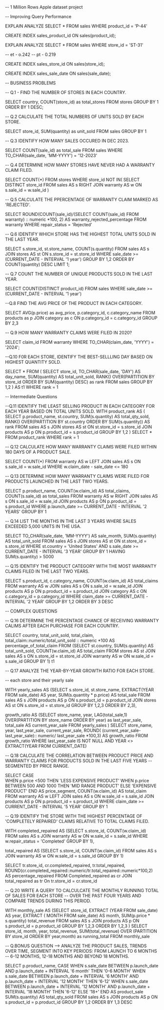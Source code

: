 -- 1 Million Rows Apple dataset project




-- Improving Query Performance

EXPLAIN ANALYZE
SELECT * FROM sales
WHERE product_id = 'P-44'

CREATE INDEX sales_product_id ON sales(product_id);

EXPLAIN ANALYZE
SELECT * FROM sales
WHERE store_id = 'ST-31'

-- et - o.242
-- pt - 0.219

CREATE INDEX sales_store_id ON sales(store_id);


CREATE INDEX sales_sale_date ON sales(sale_date);

-- BUSINESS PROBLEMS 

-- Q.1 - FIND THE NUMBER OF STORES IN EACH COUNTRY.

SELECT country, COUNT(store_id) as total_stores
FROM stores
GROUP BY 1
ORDER BY 1 DESC;

-- Q.2 CALCULATE THE TOTAL NUMBERS OF UNITS SOLD BY EACH STORE.

SELECT  store_id, SUM(quantity) as unit_sold
FROM sales
GROUP BY 1

-- Q.3 IDENTIFY HOW MANY SALES OCCURED IN DEC 2023.

SELECT 
COUNT(sale_id) as total_sale
FROM sales
WHERE TO_CHAR(sale_date, 'MM-YYYY') = '12-2023'

-- Q.4 DETERMINE HOW MANY STORES HAVE NEVER HAD A WARRANTY CLAIM FILED.

SELECT COUNT(*) FROM stores
WHERE store_id NOT IN(
					SELECT DISTINCT store_id
					FROM sales AS s
					RIGHT JOIN warranty AS w
					ON s.sale_id = w.sale_id
					)

-- Q.5 CALCULATE THE PPERCENTAGE OF WARRANTY CLAIM MARKED AS 'REJECTED'.	


SELECT
ROUND(COUNT(sale_id)/(SELECT COUNT(sale_id) FROM warranty) :: numeric
*100, 2)
AS warranty_rejected_percentage
FROM warranty
WHERE repair_status = 'Rejected'


-- Q.6 IDENTIFY WHICH STORE HAS THE HIGHEST TOTAL UNITS SOLD IN THE LAST YEAR.

SELECT s.store_id, st.store_name, COUNT(s.quantity)
FROM sales AS s
JOIN  stores AS st
ON s.store_id = st.store_id
WHERE sale_date >= (CURRENT_DATE - INTERVAL '1 year')
GROUP BY 1,2
ORDER BY COUNT(quantity) DESC
LIMIT 1;  

-- Q.7 COUNT THE NUMBER OF UNIQUE PRODUCTS SOLD IN THE LAST YEAR.

SELECT 
COUNT(DISTINCT product_id)
FROM sales
WHERE sale_date >= (CURRENT_DATE - INTERVAL '1 year')

--Q.8 FIND THE AVG PRICE OF THE PRODUCT IN EACH CATEGORY.

SELECT AVG(p.price) as avg_price, p.category_id, c.category_name
FROM products as p
JOIN category as c
ON p.category_id = c.category_id
GROUP BY 2,3 

-- Q.9 HOW MANY WARRANTY CLAIMS WERE FILED IN 2020?

SELECT claim_id 
FROM warranty
WHERE 
TO_CHAR(claim_date, 'YYYY') = '2024';

--Q.10 F0R EACH STORE, IDENTIFY THE BEST-SELLLING DAY BASED ON HIGHEST QUANTITY SOLD.

SELECT *
FROM
(
SELECT store_id,
		TO_CHAR(sale_date, 'DAY') AS day_name,
		SUM(quantity) AS total_unit_sold,
		RANK() OVER(PARTITION BY store_id ORDER BY SUM(quantity) DESC) as rank 
FROM sales
GROUP BY  1,2
) AS t1
WHERE rank = 1


-- Intermediate Questions

--Q.11 IDENTIFY THE LEAST SELLING PRODUCT IN EACH CATEGORY FOR EACH YEAR BASED ON TOTAL UNITS SOLD.
WITH product_rank
AS
(
SELECT p.product_name, st.country, SUM(s.quantity) AS total_qty_sold,
RANK() OVER(PARTITION BY st.country ORDER BY SUM(s.quantity)) AS rank
FROM 
sales AS s
JOIN stores AS st
ON st.store_id = s.store_id
JOIN products AS p
ON p.product_id = s.product_id
GROUP BY 1,2
)
SELECT * FROM product_rank
WHERE rank = 1

-- Q.12 CALCULATE HOW MANY WARRANTY CLAIMS WERE FILED WITHIN 180 DAYS OF A PRODUCT SALE.


SELECT COUNT(*)
FROM 
warranty AS w
LEFT JOIN
sales AS s
ON s.sale_id = w.sale_id
WHERE 
	w.claim_date - sale_date <= 180

-- Q.13 DETERMINE HOW MANY WARRANTY CLAIMS WERE FILED FOR PRODUCTS LAUNCHED IN THE LAST TWO YEARS.


SELECT 
	p.product_name,
	COUNT(w.claim_id) AS total_claims,
	COUNT(s.sale_id) as total_sales
FROM warranty AS w
RIGHT JOIN sales AS s
ON s.sale_id = w.sale_id
JOIN products AS p
ON p.product_id = s.product_id
WHERE p.launch_date >= CURRENT_DATE - INTERVAL '2 YEARS'
GROUP BY 1


-- Q.14 LIST THE  MONTHS IN THE LAST 3 YEARS WHERE SALES EXCEEDED 5,000 UNITS IN THE USA.

SELECT 
		TO_CHAR(sale_date, 'MM-YYYY') AS sale_month,
		SUM(s.quantity) AS total_unit_sold
FROM
sales AS s
JOIN stores AS st
ON st.store_id = s.store_id
WHERE
st.country = 'United States'
AND s.sale_date >= CURRENT_DATE - INTERVAL '3 YEAR' 
GROUP BY 1
HAVING SUM(s.quantity) > 5000


-- Q.15 IDENTIFY THE PRODUCT CATEGORY WITH THE MOST WARRANTY CLAIMS FILED IN THE LAST TWO YEARS.


SELECT s.product_id, c.category_name, COUNT(w.claim_id) AS total_claims FROM 
warranty AS w
JOIN sales AS s
ON s.sale_id = w.sale_id
JOIN products AS p
ON p.product_id = s.product_id
JOIN category AS c
ON c.category_id = p.category_id
WHERE claim_date >= CURRENT_DATE -INTERVAL '2 YEAR'
GROUP BY 1,2
ORDER BY 3 DESC


-- COMPLEX QUESTIONS 

-- Q.16  DETERMINE THE PERCENTAGE CHANCE OF RECEIVING WARRANTY CALIMS AFTER EACH PURCHASE FOR EACH COUNTRY.


SELECT 
	country,
	total_unit_sold,
	total_claim,
	total_claim::numeric/total_unit_sold :: numeric *100 AS percentage_of_total_claim
FROM 
(SELECT st.country, 
		SUM(s.quantity) AS total_unit_sold,
		COUNT(w.claim_id) AS total_claim
		 FROM stores AS st
JOIN sales AS s
ON s.store_id = st.store_id
JOIN warranty AS w
ON w.sale_id = s.sale_id
GROUP BY 1) t1

-- Q.17 ANALYZE THE YEAR-BY-YEAR GROWTH RATIO FOR EACH STORE.

-- each store and their yearly sale


WITH yearly_sales
AS
(SELECT 
	s.store_id,
	st.store_name,
	EXTRACT(YEAR FROM sale_date) AS year,
	SUM(s.quantity * p.price) AS total_sale
FROM sales AS s
JOIN products AS p
ON s.product_id = p.product_id
JOIN stores AS st
ON s.store_id = st.store_id
GROUP BY 1,2,3
ORDER BY 2,3),

growth_ratio 
AS
(SELECT 
	store_name,
	year,
	LAG(total_sale,1) OVER(PARTITION BY store_name ORDER BY year) as last_year_sale,
	total_sale AS current_year_sale
FROM 
yearly_sales
)
SELECT 
	store_name,
	year,
	last_year_sale,
	current_year_sale,
	ROUND(
			(current_year_sale-last_year_sale):: numeric/
						last_year_sale *100,3)
						AS growth_ratio
FROM
growth_ratio
WHERE 
	last_year_sale IS NOT NULL
	AND
	YEAR <> EXTRACT(YEAR FROM CURRENT_DATE)


-- Q.18 CALCULATE THE CORRELATION BETWEEN PRODUCT PRICE AND WARRANTY CLAIMS FOR PRODUCTS SOLD IN THE LAST FIVE YEARS
-- SEGMENTED BY PRICE RANGE.


SELECT 
		CASE 	
			WHEN p.price <500 THEN 'LESS EXPENSIVE PRODUCT'
			WHEN p.price BETWEEN 500 AND 1000 THEN 'MID RANGE PRODUCT'
			ELSE 'EXPENSIVE PRODUCT'
		END AS price_segment,
		COUNT(w.claim_id) AS total_claim
FROM warranty AS w
LEFT JOIN 
sales AS s
ON w.sale_id = s.sale_id
JOIN products AS p
ON p.product_id = s.product_id
WHERE claim_date >= CURRENT_DATE - INTERVAL '5 YEAR'
GROUP BY 1

-- Q.19 IDENTIFY THE STORE WITH THE HIGHEST PERCENTAGE OF 'COMPLETELY REPAIRED' CLAIMS RELATIVE TO TOTAL CLAIMS FILED.

WITH completed_repaired
AS
(SELECT 
	s.store_id,
	COUNT(w.claim_id)
FROM sales AS s
JOIN warranty AS w
ON w.sale_id = s.sale_id
WHERE w.repair_status = 'Completed'
GROUP BY 1),

total_repaired
AS (SELECT 
	s.store_id,
	COUNT(w.claim_id)
FROM sales AS s
JOIN warranty AS w
ON w.sale_id = s.sale_id
GROUP BY 1)

SELECT 
	tr.store_id,
	cr.completed_repaired,
	tr.total_repaired,
	ROUND(cr.completed_repaired::numeric/tr.total_repaired::numeric*100,2) AS percentage_repaired
FROM Completed_repaired as cr
JOIN total_repaired as tr
On tr.store_id = cr.store_id



-- Q.20 WRITE A QUERY TO CALCULCATE THE MONTHLY RUNNING TOTAL OF SALES FOR EACH STORE
-- OVER THE PAST FOUR YEARS AND COMPARE TRENDS DURING THIS PERIOD.

WITH monthly_sale
AS
(SELECT 
	store_id,
	EXTRACT (YEAR FROM sale_date) AS year,
	EXTRACT ( MONTH FROM sale_date) AS month,
	SUM(p.price * s.quantity) total_revenue
FROM sales AS s
JOIN products AS p
ON s.product_id = p.product_id
GROUP BY 1,2,3
ORDER BY 1,2,3
)
SELECT 
		store_id,
		month,
		year,
		total_revenue,
		SUM(total_revenue) OVER (PARTITION BY store_id ORDER BY year,month) as running_total
FROM monthly_sale


-- Q.BONUS QUESTION --> ANALYZE THE PRODUCT SALES, TRENDS OVER TIME, SEGMENT INTO KEY PERIODS: FROM LAUNCH TO 6  MONTHS
-- 6-12 MONTHS, 12-18 MONTHS AND BEYOND 18 MONTHS.

SELECT 
	p.product_name,
	CASE 
		WHEN s.sale_date BETWEEN p.launch_date AND p.launch_date + INTERVAL '6 month' THEN '0-6 MONTH'
		WHEN s.sale_date BETWEEN  p.launch_date + INTERVAL '6 MONTH' AND p.launch_date + INTERVAL '12 MONTH' THEN '6-12'
		WHEN s.sale_date BETWEEN  p.launch_date + INTERVAL '12 MONTH' AND p.launch_date + INTERVAL '18 MONTH' THEN '6-12'
		ELSE '18+'
	END AS product_sale
	SUM(s.quantity) AS total_qty_sold
FROM sales AS s
JOIN products AS p
ON s.product_id = p.product_id
GROUP BY 1,2
ORDER BY 1,3 DESC









